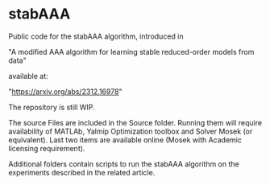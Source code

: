 # stabAAA
Public code for the stabAAA algorithm, introduced in

"A modified AAA algorithm for learning stable reduced-order models from data"

available at:

"https://arxiv.org/abs/2312.16978"

The repository is still WIP.

The source Files are included in the Source folder. Running them will require availability of MATLAb, Yalmip Optimization toolbox and Solver Mosek (or equivalent). Last two items are available online (Mosek with Academic licensing requirement).

Additional folders contain scripts to run the stabAAA algorithm on the experiments described in the related article.
